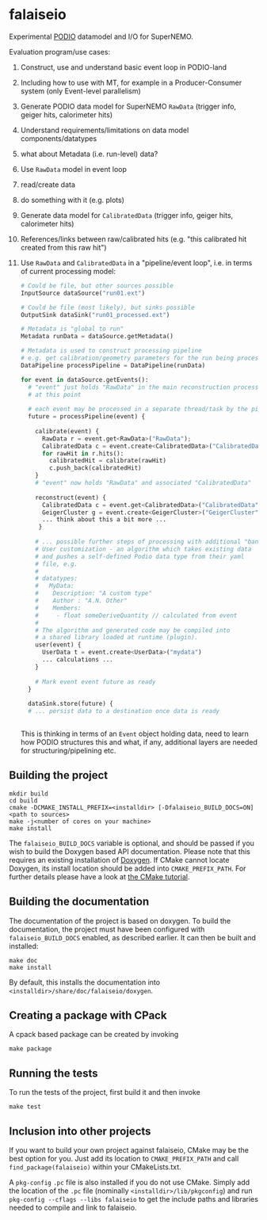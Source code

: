 # falaiseio

Experimental [PODIO](https:://github.com/hegner/podio) datamodel and I/O for
SuperNEMO.

Evaluation program/use cases:

1. Construct, use and understand basic event loop in PODIO-land
  1. Including how to use with MT, for example in a Producer-Consumer system (only Event-level parallelism)
2. Generate PODIO data model for SuperNEMO `RawData` (trigger info, geiger hits, calorimeter hits)
  1. Understand requirements/limitations on data model components/datatypes
  2. what about Metadata (i.e. run-level) data?
3. Use `RawData` model in event loop
  1. read/create data
  2. do something with it (e.g. plots)
4. Generate data model for `CalibratedData` (trigger info, geiger hits, calorimeter hits)
  1. References/links between raw/calibrated hits (e.g. "this calibrated hit created from this raw hit")
5. Use `RawData` and `CalibratedData` in a "pipeline/event loop", i.e. in terms of current processing model:
   
   ```python
   # Could be file, but other sources possible
   InputSource dataSource("run01.ext")
   
   # Could be file (most likely), but sinks possible
   OutputSink dataSink("run01_processed.ext")
   
   # Metadata is "global to run"
   Metadata runData = dataSource.getMetadata()
   
   # Metadata is used to construct processing pipeline
   # e.g. get calibration/geometry parameters for the run being processed
   DataPipeline processPipeline = DataPipeline(runData)
   
   for event in dataSource.getEvents():
     # "event" just holds "RawData" in the main reconstruction processing
     # at this point
     
     # each event may be processed in a separate thread/task by the pipeline
     future = processPipeline(event) {
       
       calibrate(event) {
         RawData r = event.get<RawData>("RawData");
         CalibratedData c = event.create<CalibratedData>("CalibratedData")
         for rawHit in r.hits():
           calibratedHit = calibrate(rawHit)
           c.push_back(calibratedHit)
       }
       # "event" now holds "RawData" and associated "CalibratedData"
       
       reconstruct(event) {
         CalibratedData c = event.get<CalibratedData>("CalibratedData");
         GeigerCluster g = event.create<GeigerCluster>("GeigerCluster");
         ... think about this a bit more ...
        }
            
       # ... possible further steps of processing with additional "banks" of data added (e.g. clusters of hits)
       # User customization - an algorithm which takes existing data
       # and pushes a self-defined Podio data type from their yaml
       # file, e.g.
       #
       # datatypes:
       #   MyData:
       #    Description: "A custom type"
       #    Author : "A.N. Other"        
       #    Members:
       #     - float someDeriveQuantity // calculated from event
       #
       # The algorithm and generated code may be compiled into
       # a shared library loaded at runtime (plugin).
       user(event) {
         UserData t = event.create<UserData>("mydata")
         ... calculations ...
       }
       
       # Mark event event future as ready
     }
     
     dataSink.store(future) {
     # ... persist data to a destination once data is ready
     
   ```
   
   This is thinking in terms of an ``Event`` object holding data, need to learn how PODIO structures this
   and what, if any, additional layers are needed for structuring/pipelining etc.

## Building the project

    mkdir build
    cd build
    cmake -DCMAKE_INSTALL_PREFIX=<installdir> [-Dfalaiseio_BUILD_DOCS=ON] <path to sources>
    make -j<number of cores on your machine>
    make install

The `falaiseio_BUILD_DOCS` variable is optional, and should be passed if you wish to
build the Doxygen based API documentation. Please note that this requires an existing
installation of [Doxygen](http://www.doxygen.org/index.html). If CMake cannot locate
Doxygen, its install location should be added into `CMAKE_PREFIX_PATH`.
For further details please have a look at [the CMake tutorial](http://www.cmake.org/cmake-tutorial/).

## Building the documentation

The documentation of the project is based on doxygen. To build the documentation,
the project must have been configured with `falaiseio_BUILD_DOCS` enabled, as
described earlier. It can then be built and installed:

    make doc
    make install

By default, this installs the documentation into `<installdir>/share/doc/falaiseio/doxygen`.

## Creating a package with CPack

A cpack based package can be created by invoking

    make package

## Running the tests

To run the tests of the project, first build it and then invoke

    make test

## Inclusion into other projects

If you want to build your own project against falaiseio, CMake may be the best option for you. Just add its location to `CMAKE_PREFIX_PATH` and call `find_package(falaiseio)` within your CMakeLists.txt.

A `pkg-config` `.pc` file is also installed if you do not use CMake.
Simply add the location of the `.pc` file (nominally `<installdir>/lib/pkgconfig`) and run `pkg-config --cflags --libs falaiseio` to get the
include paths and libraries needed to compile and link to falaiseio.
